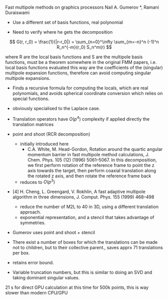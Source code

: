 
Fast multipole methods on graphics processors Nail A. Gumerov *, Ramani Duraiswami

- Use a different set of basis functions, real polynomial

- Need to verify where he gets the decomposition

$$
G(r, r_0) = \frac{1}{|r-r_0|} = \sum_{n=0}^\infty \sum_{m=-n}^n (-1)^n R_n^{-m}(r_0) S_n^m(r)
$$

where R are the local basis functions and S are the multipole basis functions, must be a theorem somewhere in the original FMM papers, i.e. local basis functions evaluated this way are the coefficients of the (singular) multipole expansion functions, therefore can avoid computing singular multipole expansions.

- Finds a recursive formula for computing the locals, which are real polynomials, and avoids spherical coordinate conversion which relies on special functions.

- obviously specialised to the Laplace case.

- Translation operators have $O(p^4)$ complexity if applied directly the translation matrices

- point and shoot (RCR decomposition)
    - initially introduced here
        - C.A. White, M. Head-Gordon, Rotation around the quartic angular momentum barrier in fast multipole method calculations, J. Chem. Phys. 105 (12) (1996) 5061–5067.
    In this decomposition, we first perform rotation of the reference frame to point the z axis towards the target, then perform coaxial translation along the rotated z axis, and then rotate the reference frame back
    - reduces to $O(p^3)$

- [4] H. Cheng, L. Greengard, V. Rokhlin, A fast adaptive multipole algorithm in three dimensions, J. Comput. Phys. 155 (1999) 468–498
    - reduce the number of M2L to 40 in 3D, using a different translation approach.
    - exponential representation, and a stencil that takes advantage of symmetries.

- Gumerov uses point and shoot + stencil

- There exist a number of boxes for which the translations can be made not to children, but to their collective parent., saves apprx 71 translations per box.

- retains error bound.

- Variable truncation numbers, but this is similar to doing an SVD and taking dominant singular values.

21 s for direct GPU calculation at this time for 500k points, this is way slower than modern CPU/GPU
